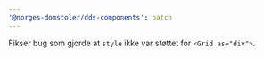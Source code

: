 ```yaml
---
'@norges-domstoler/dds-components': patch
---
```


Fikser bug som gjorde at `style` ikke var støttet for `<Grid as="div">`.
